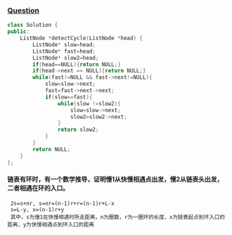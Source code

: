 ### [Question](https://leetcode.com/problems/linked-list-cycle-ii/description/)
```c++
class Solution {
public:
    ListNode *detectCycle(ListNode *head) {
        ListNode* slow=head;
        ListNode* fast=head;
        ListNode* slow2=head;
        if(head==NULL){return NULL;}
        if(head->next == NULL){return NULL;}
        while(fast!=NULL && fast->next!=NULL){
            slow=slow->next;
            fast=fast->next->next;
            if(slow==fast){
                while(slow !=slow2){
                    slow=slow->next;
                    slow2=slow2->next;
                }
                return slow2;
            }
        }
        return NULL;
    }
};
```

#### 链表有环时，有一个数学推导，证明慢1从快慢相遇点出发，慢2从链表头出发，二者相遇在环的入口。
     2s=s+nr, s=nr=(n-1)r+r=(n-1)r+L-x
     s=L-y, x=(n-1)r+y
     其中，s为慢1在快慢相遇时所走距离，n为圈数，r为一圈环的长度，x为链表起点到环入口的距离，y为快慢相遇点到环入口的距离
     
     
